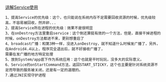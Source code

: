 
[讲解Service使用](http://blog.csdn.net/guolin_blog/article/details/9797169)
```
1、提高Service的优先级：这个，也只能说在系统内存不足需要回收资源的时候，优先级较高，不容易被回收，然并卵...
2、提高Service所在进程的优先级：效果不是很明显
3、在onDestroy方法里重启service：这个倒还算挺有效的一个方法，但是，直接干掉进程的时候，onDestroy方法都进不来，更别想重启了
4、broadcast广播：和第3种一样，没进入onDestroy，就不知道什么时候发广播了，另外，在Android4.4以上，程序完全退出后，就不好接收广播了，
需要在发广播的地方特定处理
5、放到System/app底下作为系统应用：这个也就是平时玩玩，没多大的实际意义。
6、Service的onStartCommand方法，返回START_STICKY，这个也主要是针对系统资源不足而导致的服务被关闭，还是有一定的道理的。
7.通过JNI实现守护进程
```

